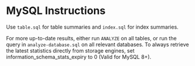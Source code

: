 # MySQL Instructions

Use `table.sql` for table summaries and `index.sql` for index summaries.

For more up-to-date results, either run `ANALYZE` on all tables, or run the query in `analyze-database.sql` on all relevant databases. To always retrieve the latest statistics directly from storage engines, set information_schema_stats_expiry to 0 (Valid for MySQL 8+).

